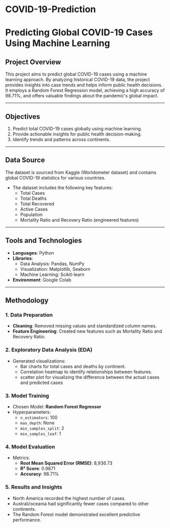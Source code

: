 # COVID-19-Prediction

# Predicting Global COVID-19 Cases Using Machine Learning

## Project Overview
This project aims to predict global COVID-19 cases using a machine learning approach. By analyzing historical COVID-19 data, the project provides insights into case trends and helps inform public health decisions. It employs a Random Forest Regression model, achieving a high accuracy of 98.71%, and offers valuable findings about the pandemic's global impact.

---

## Objectives
1. Predict total COVID-19 cases globally using machine learning.
2. Provide actionable insights for public health decision-making.
3. Identify trends and patterns across continents.

---

## Data Source
The dataset is sourced from Kaggle (Worldometer dataset) and contains global COVID-19 statistics for various countries.
- The dataset includes the following key features:
  - Total Cases
  - Total Deaths
  - Total Recovered
  - Active Cases
  - Population
  - Mortality Ratio and Recovery Ratio (engineered features)

---

## Tools and Technologies
- **Languages**: Python
- **Libraries**:
  - Data Analysis: Pandas, NumPy
  - Visualization: Matplotlib, Seaborn
  - Machine Learning: Scikit-learn
- **Environment**: Google Colab

---

## Methodology
### 1. Data Preparation
- **Cleaning**: Removed missing values and standardized column names.
- **Feature Engineering**: Created new features such as Mortality Ratio and Recovery Ratio.

### 2. Exploratory Data Analysis (EDA)
- Generated visualizations:
  - Bar charts for total cases and deaths by continent.
  - Correlation heatmap to identify relationships between features.
  - scatter plot for visualizing the difference between the actual cases and predicted cases

### 3. Model Training
- Chosen Model: **Random Forest Regressor**
- Hyperparameters:
  - `n_estimators`: 100
  - `max_depth`: None
  - `min_samples_split`: 2
  - `min_samples_leaf`: 1

### 4. Model Evaluation
- Metrics:
  - **Root Mean Squared Error (RMSE)**: 8,936.73
  - **R² Score**: 0.9871
  - **Accuracy**: 98.71%

### 5. Results and Insights
- North America recorded the highest number of cases.
- Australi/oceania had significantly fewer cases compared to other continents.
- The Random Forest model demonstrated excellent predictive performance.

